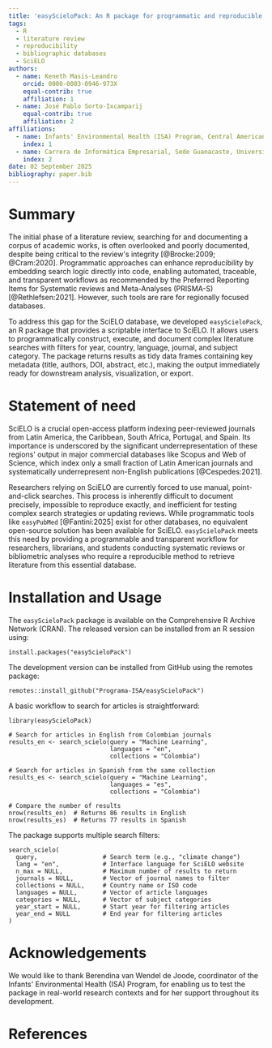 ```yaml
---
title: 'easyScieloPack: An R package for programmatic and reproducible literature search in the SciELO database'
tags:
  - R
  - literature review
  - reproducibility
  - bibliographic databases
  - SciELO
authors:
  - name: Keneth Masis-Leandro
    orcid: 0000-0003-0946-973X
    equal-contrib: true
    affiliation: 1
  - name: José Pablo Sorto-Ixcamparij
    equal-contrib: true
    affiliation: 2
affiliations:
  - name: Infants' Environmental Health (ISA) Program, Central American Institute for Studies on Toxic Substances (IRET), Universidad Nacional, Heredia, Costa Rica
    index: 1
  - name: Carrera de Informática Empresarial, Sede Guanacaste, Universidad de Costa Rica, Liberia, Costa Rica
    index: 2
date: 02 September 2025
bibliography: paper.bib
---
```


# Summary

The initial phase of a literature review, searching for and documenting a corpus of academic works, is often overlooked and poorly documented, despite being critical to the review's integrity [@Brocke:2009; @Cram:2020]. Programmatic approaches can enhance reproducibility by embedding search logic directly into code, enabling automated, traceable, and transparent workflows as recommended by the Preferred Reporting Items for Systematic reviews and Meta-Analyses (PRISMA-S) [@Rethlefsen:2021]. However, such tools are rare for regionally focused databases.

To address this gap for the SciELO database, we developed `easyScieloPack`, an R package that provides a scriptable interface to SciELO. It allows users to programmatically construct, execute, and document complex literature searches with filters for year, country, language, journal, and subject category. The package returns results as tidy data frames containing key metadata (title, authors, DOI, abstract, etc.), making the output immediately ready for downstream analysis, visualization, or export.

# Statement of need

SciELO is a crucial open-access platform indexing peer-reviewed journals from Latin America, the Caribbean, South Africa, Portugal, and Spain. Its importance is underscored by the significant underrepresentation of these regions' output in major commercial databases like Scopus and Web of Science, which index only a small fraction of Latin American journals and systematically underrepresent non-English publications [@Cespedes:2021].

Researchers relying on SciELO are currently forced to use manual, point-and-click searches. This process is inherently difficult to document precisely, impossible to reproduce exactly, and inefficient for testing complex search strategies or updating reviews. While programmatic tools like `easyPubMed` [@Fantini:2025] exist for other databases, no equivalent open-source solution has been available for SciELO. `easyScieloPack` meets this need by providing a programmable and transparent workflow for researchers, librarians, and students conducting systematic reviews or bibliometric analyses who require a reproducible method to retrieve literature from this essential database.

# Installation and Usage

The `easyScieloPack` package is available on the Comprehensive R Archive Network (CRAN). The released version can be installed from an R session using:

```{r}
install.packages("easyScieloPack")
```

The development version can be installed from GitHub using the remotes package:

```{r}
remotes::install_github("Programa-ISA/easyScieloPack")
```

A basic workflow to search for articles is straightforward:

```{r}
library(easyScieloPack)

# Search for articles in English from Colombian journals
results_en <- search_scielo(query = "Machine Learning",
                            languages = "en", 
                            collections = "Colombia")

# Search for articles in Spanish from the same collection
results_es <- search_scielo(query = "Machine Learning",
                            languages = "es", 
                            collections = "Colombia")

# Compare the number of results
nrow(results_en)  # Returns 86 results in English
nrow(results_es)  # Returns 77 results in Spanish
```

The package supports multiple search filters:

```{r}
search_scielo(
  query,                  # Search term (e.g., "climate change")
  lang = "en",            # Interface language for SciELO website
  n_max = NULL,           # Maximum number of results to return
  journals = NULL,        # Vector of journal names to filter
  collections = NULL,     # Country name or ISO code
  languages = NULL,       # Vector of article languages
  categories = NULL,      # Vector of subject categories
  year_start = NULL,      # Start year for filtering articles
  year_end = NULL         # End year for filtering articles
)
```

# Acknowledgements

We would like to thank Berendina van Wendel de Joode, coordinator of the Infants' Environmental Health (ISA) Program, for enabling us to test the package in real-world research contexts and for her support throughout its development.

# References 








